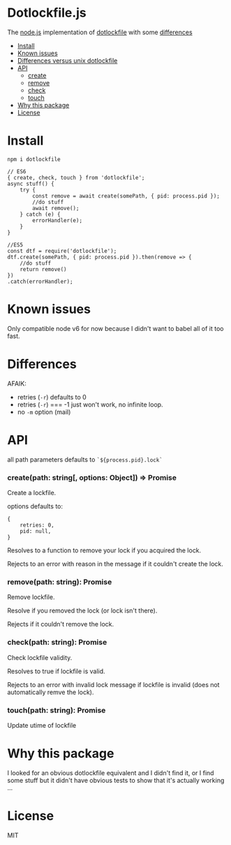 # Dotlockfile.js

The [node.js](https://nodejs.org/en/) implementation of [dotlockfile](http://manpages.ubuntu.com/manpages/xenial/man1/dotlockfile.1.html) with some [differences](#differences)

  * [Install](#install)
  * [Known issues](#known-issues)
  * [Differences versus unix dotlockfile](#differences)
  * [API](#api)
    * [create](#create)
    * [remove](#remove)
    * [check](#check)
    * [touch](#touch)
  * [Why this package](#why-this-package)
  * [License](#license)

# Install

`npm i dotlockfile`

```
// ES6
{ create, check, touch } from 'dotlockfile';
async stuff() {
    try {
        const remove = await create(somePath, { pid: process.pid });
        //do stuff
        await remove();
    } catch (e) {
        errorHandler(e);
    }
}

//ES5
const dtf = require('dotlockfile');
dtf.create(somePath, { pid: process.pid }).then(remove => {
    //do stuff
    return remove()
})
.catch(errorHandler);
```

# Known issues

Only compatible node v6 for now because I didn't want to babel all of it too fast.

# Differences

AFAIK:

  - retries (`-r`) defaults to 0
  - retries (`-r`) === -1 just won't work, no infinite loop.
  - no `-m` option (mail)

# API

all path parameters defaults to `` `${process.pid}.lock` ``

### create(path: string[, options: Object]) => Promise

Create a lockfile.

options defaults to:
```
{
    retries: 0,
    pid: null,
}
```

Resolves to a function to remove your lock if you acquired the lock.

Rejects to an error with reason in the message if it couldn't create the lock.

### remove(path: string): Promise

Remove lockfile.

Resolve if you removed the lock (or lock isn't there).

Rejects if it couldn't remove the lock.

### check(path: string): Promise

Check lockfile validity.

Resolves to true if lockfile is valid.

Rejects to an error with invalid lock message if lockfile is invalid (does not automatically remve the lock).
### touch(path: string): Promise

Update utime of lockfile

# Why this package

I looked for an obvious dotlockfile equivalent and I didn't find it, or I find some stuff but it didn't have obvious tests to show that it's actually working ...

# License

MIT
